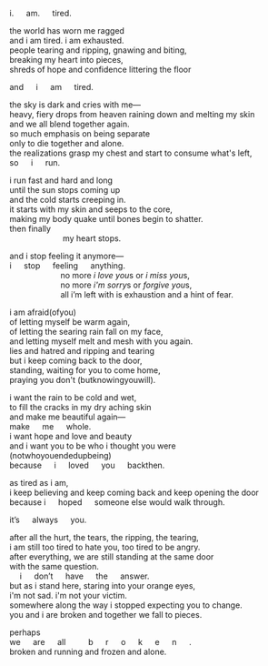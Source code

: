 i. &emsp; am. &emsp; tired.

the world has worn me ragged<br/>
and i am tired.  i am exhausted.<br/>
people tearing and ripping, gnawing and biting,<br/>
breaking my heart into pieces,<br/>
shreds of hope and confidence littering the floor

and &emsp; i &emsp; am &emsp; tired.

the sky is dark and cries with me&mdash;<br/>
heavy, fiery drops from heaven raining down and melting my skin<br/>
and we all blend together again.<br/>
so much emphasis on being separate<br/>
only to die together and alone.<br/>
the realizations grasp my chest and start to consume what's left,<br/>
so &emsp; i &emsp; run.

i run fast and hard and long<br/>
until the sun stops coming up<br/>
and the cold starts creeping in.<br/>
it starts with my skin and seeps to the core,<br/>
making my body quake until bones begin to shatter.<br/>
then finally<br/>
 &emsp; &emsp; &emsp; &emsp; &emsp; my heart stops.

and i stop feeling it anymore&mdash;<br/>
i &emsp; stop &emsp; feeling &emsp; anything.<br/>
 &emsp; &emsp; &emsp; &emsp; &emsp; no more *i love you*s or *i miss you*s,<br/>
 &emsp; &emsp; &emsp; &emsp; &emsp; no more *i'm sorry*s or *forgive you*s,<br/>
 &emsp; &emsp; &emsp; &emsp; &emsp; all i’m left with is exhaustion and a hint of fear. 
                 
i am afraid(ofyou)<br/>
of letting myself be warm again,<br/>
of letting the searing rain fall on my face,<br/>
and letting myself melt and mesh with you again.<br/>
lies and hatred and ripping and tearing<br/>
but i keep coming back to the door,<br/>
standing, waiting for you to come home,<br/>
praying you don't (butknowingyouwill).

i want the rain to be cold and wet,<br/>
to fill the cracks in my dry aching skin<br/>
and make me beautiful again&mdash;<br/>
make &emsp; me &emsp; whole.<br/>
i want hope and love and beauty<br/>
and i want you to be who i thought you were<br/>
(notwhoyouendedupbeing)<br/>
because &emsp; i &emsp; loved &emsp; you &emsp; backthen.

as tired as i am,<br/>
i keep believing and keep coming back and keep opening the door<br/>
because i &emsp; hoped &emsp; someone else would walk through.<br/>

it’s &emsp; always &emsp; you.<br/>

after all the hurt, the tears, the ripping, the tearing,<br/>
i am still too tired to hate you, too tired to be angry.<br/>
after everything, we are still standing at the same door<br/>
with the same question.<br/>
 &emsp; i &emsp; don’t &emsp; have &emsp; the &emsp; answer.<br/>
but as i stand here, staring into your orange eyes,<br/>
i'm not sad. i'm not your victim.<br/>
somewhere along the way i stopped expecting you to change.<br/>
you and i are broken and together we fall to pieces.

perhaps<br/>
we &emsp; are &emsp; all &emsp;  &emsp; b &emsp; r &emsp; o &emsp; k &emsp; e &emsp; n &emsp; .<br/>
broken and running and frozen and alone.
